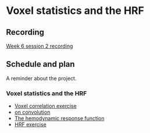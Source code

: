 # Voxel statistics and the HRF

## Recording

[Week 6 session 2 recording](https://numfocus-org.zoom.us/rec/share/fDPg3YqA4dOdw-KavO4GfifC1H1XBknpfpZlB6f3lPvnR3HGqXXOzGXnmO6UYTHA.AKnm8n87aCnvMxr8)

## Schedule and plan

A reminder about the project.

### Voxel statistics and the HRF

* [Voxel correlation
  exercise](https://mybinder.org/v2/gh/nipraxis/summer-2023/main?urlpath=tree/voxel_correlation/voxel_correlation.ipynb)
* [on convolution](https://textbook.nipraxis.org/on_convolution)
* [The hemodynamic response
  function](https://textbook.nipraxis.org/convolution_background)
* [HRF
  exercise](https://mybinder.org/v2/gh/nipraxis/summer-2023/main?urlpath=tree/make_hrf/make_hrf.ipynb)
